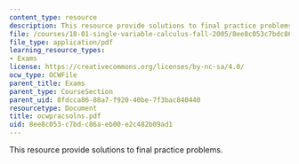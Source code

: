 ```yaml
---
content_type: resource
description: This resource provide solutions to final practice problems.
file: /courses/18-01-single-variable-calculus-fall-2005/8ee8c053c7bdc86aeb00e2c482b09ad1_ocwpracsolns.pdf
file_type: application/pdf
learning_resource_types:
- Exams
license: https://creativecommons.org/licenses/by-nc-sa/4.0/
ocw_type: OCWFile
parent_title: Exams
parent_type: CourseSection
parent_uid: 8fdcca86-88a7-f920-40be-7f3bac840440
resourcetype: Document
title: ocwpracsolns.pdf
uid: 8ee8c053-c7bd-c86a-eb00-e2c482b09ad1
---
```

This resource provide solutions to final practice problems.